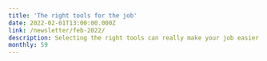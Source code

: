 ```yaml
---
title: 'The right tools for the job'
date: 2022-02-01T13:00:00.000Z
link: /newsletter/feb-2022/
description: Selecting the right tools can really make your job easier. For newer, emerging applications like AI, deep and machine learning, tools are quickly evolving to better handle the challenges developers and data scientists face. This month’s newsletter focuses on several new tools that we think you’ll find really interesting.
monthly: 59
---
```

